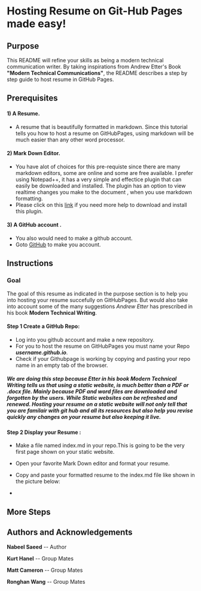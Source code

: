 # Hosting Resume on Git-Hub Pages made easy!

## Purpose

This README will refine your skills as being a modern technical communication writer. By taking inspirations from Andrew Etter's Book **"Modern Technical Communications"**, the README describes a step by step guide to host resume in GitHub Pages.

## Prerequisites

#### 1) A Resume.
- A resume that is beautifully formatted in markdown. Since this tutorial tells you how to host a resume on GitHubPages, using markdown will be much easier than any other word processor.

#### 2) Mark Down Editor.
- You have alot of choices for this pre-requiste since there are many markdown editors, some are online and some are free available. I prefer using Notepad++, it has a very simple and effectice plugin that can easily be downloaded and installed. The plugin has an option to view realtime changes you make to the document , when you use markdown formatting.
- Please click on this [link](#more-steps) if you need more help to download and install this plugin.

#### 3) A GitHub account .
- You also would need to make a github account. 
- Goto [GitHub](www.github.com) to make you account.


## Instructions

### Goal

The goal of this resume as indicated in the purpose section is to help you into hosting your resume succefully on GitHubPages. But would also take into account some of the many suggestions _Andrew Etter_ has prescribed in his book **Modern Technical Writing**.

#### Step 1 Create a GitHub Repo:
- Log into you github account and make a new repository.
- For you to host the resume on GitHubPages you must name your Repo _**username.github.io**_.
- Check if your Githubpage is working by copying and pasting your repo name in an empty tab of the browser.

##### We are doing this step because Etter in his book _Modern Technical Writing_ tells us that using a static website, is much better than a PDF or .docx file. Mainly because PDF and word files are downloaded and forgotten by the users. While Static websites can be refreshed and renewed. Hosting your resume on a static website will not only tell that you are familair with git hub and all its resources but also help you revise quickly any changes on your resume but also keeping it live.

#### Step 2 Display your Resume :
- Make a file named index.md in your repo.This is going to be the very first page shown on your static website.
- Open your favorite Mark Down editor and format your resume.
- Copy and paste your formatted resume to the index.md file like shown in the picture below:


- 

## More Steps




## Authors and Acknowledgements

**Nabeel Saeed** -- Author

**Kurt Hanel** -- Group Mates

**Matt Cameron** -- Group Mates

**Ronghan Wang** -- Group Mates



